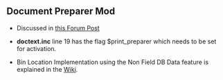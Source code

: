## Document Preparer Mod

* Discussed in [this Forum Post](http://frontaccounting.com/punbb/viewtopic.php?id=5174)
* **doctext.inc** line 19 has the flag $print_preparer which needs to be set for activation.

* Bin Location Implementation using the Non Field DB Data feature is explained in the [Wiki](http://frontaccounting.com/fawiki/index.php?n=Help.BinLocationsInPackingList).
